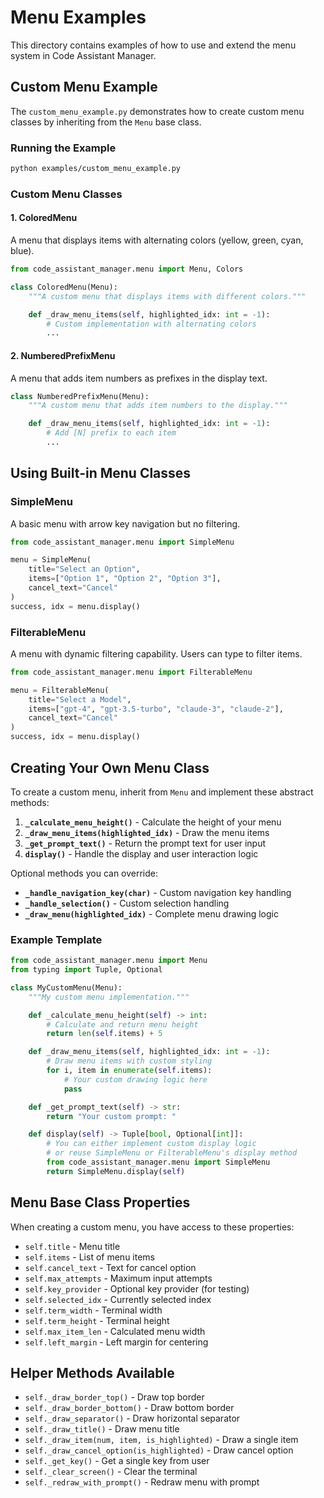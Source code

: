 # Menu Examples

This directory contains examples of how to use and extend the menu system in Code Assistant Manager.

## Custom Menu Example

The `custom_menu_example.py` demonstrates how to create custom menu classes by inheriting from the `Menu` base class.

### Running the Example

```bash
python examples/custom_menu_example.py
```

### Custom Menu Classes

#### 1. ColoredMenu
A menu that displays items with alternating colors (yellow, green, cyan, blue).

```python
from code_assistant_manager.menu import Menu, Colors

class ColoredMenu(Menu):
    """A custom menu that displays items with different colors."""

    def _draw_menu_items(self, highlighted_idx: int = -1):
        # Custom implementation with alternating colors
        ...
```

#### 2. NumberedPrefixMenu
A menu that adds item numbers as prefixes in the display text.

```python
class NumberedPrefixMenu(Menu):
    """A custom menu that adds item numbers to the display."""

    def _draw_menu_items(self, highlighted_idx: int = -1):
        # Add [N] prefix to each item
        ...
```

## Using Built-in Menu Classes

### SimpleMenu
A basic menu with arrow key navigation but no filtering.

```python
from code_assistant_manager.menu import SimpleMenu

menu = SimpleMenu(
    title="Select an Option",
    items=["Option 1", "Option 2", "Option 3"],
    cancel_text="Cancel"
)
success, idx = menu.display()
```

### FilterableMenu
A menu with dynamic filtering capability. Users can type to filter items.

```python
from code_assistant_manager.menu import FilterableMenu

menu = FilterableMenu(
    title="Select a Model",
    items=["gpt-4", "gpt-3.5-turbo", "claude-3", "claude-2"],
    cancel_text="Cancel"
)
success, idx = menu.display()
```

## Creating Your Own Menu Class

To create a custom menu, inherit from `Menu` and implement these abstract methods:

1. **`_calculate_menu_height()`** - Calculate the height of your menu
2. **`_draw_menu_items(highlighted_idx)`** - Draw the menu items
3. **`_get_prompt_text()`** - Return the prompt text for user input
4. **`display()`** - Handle the display and user interaction logic

Optional methods you can override:

- **`_handle_navigation_key(char)`** - Custom navigation key handling
- **`_handle_selection()`** - Custom selection handling
- **`_draw_menu(highlighted_idx)`** - Complete menu drawing logic

### Example Template

```python
from code_assistant_manager.menu import Menu
from typing import Tuple, Optional

class MyCustomMenu(Menu):
    """My custom menu implementation."""

    def _calculate_menu_height(self) -> int:
        # Calculate and return menu height
        return len(self.items) + 5

    def _draw_menu_items(self, highlighted_idx: int = -1):
        # Draw menu items with custom styling
        for i, item in enumerate(self.items):
            # Your custom drawing logic here
            pass

    def _get_prompt_text(self) -> str:
        return "Your custom prompt: "

    def display(self) -> Tuple[bool, Optional[int]]:
        # You can either implement custom display logic
        # or reuse SimpleMenu or FilterableMenu's display method
        from code_assistant_manager.menu import SimpleMenu
        return SimpleMenu.display(self)
```

## Menu Base Class Properties

When creating a custom menu, you have access to these properties:

- `self.title` - Menu title
- `self.items` - List of menu items
- `self.cancel_text` - Text for cancel option
- `self.max_attempts` - Maximum input attempts
- `self.key_provider` - Optional key provider (for testing)
- `self.selected_idx` - Currently selected index
- `self.term_width` - Terminal width
- `self.term_height` - Terminal height
- `self.max_item_len` - Calculated menu width
- `self.left_margin` - Left margin for centering

## Helper Methods Available

- `self._draw_border_top()` - Draw top border
- `self._draw_border_bottom()` - Draw bottom border
- `self._draw_separator()` - Draw horizontal separator
- `self._draw_title()` - Draw menu title
- `self._draw_item(num, item, is_highlighted)` - Draw a single item
- `self._draw_cancel_option(is_highlighted)` - Draw cancel option
- `self._get_key()` - Get a single key from user
- `self._clear_screen()` - Clear the terminal
- `self._redraw_with_prompt()` - Redraw menu with prompt
